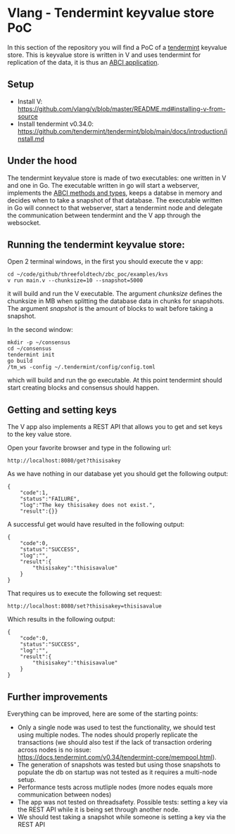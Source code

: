 # Vlang - Tendermint keyvalue store PoC

In this section of the repository you will find a PoC of a [tendermint](https://tendermint.com/) keyvalue store. This is keyvalue store is written in V and uses tendermint for replication of the data, it is thus an [ABCI application](https://docs.tendermint.com/v0.34/tutorials/go-built-in.html#). 

## Setup

- Install V: https://github.com/vlang/v/blob/master/README.md#installing-v-from-source
- Install tendermint v0.34.0: https://github.com/tendermint/tendermint/blob/main/docs/introduction/install.md

## Under the hood

The tendermint keyvalue store is made of two executables: one written in V and one in Go. The executable written in go will start a webserver, implements the [ABCI methods and types](https://github.com/tendermint/tendermint/blob/v0.34.x/spec/abci/abci.md), keeps a databse in memory and decides when to take a snapshot of that database. The executable written in Go will connect to that webserver, start a tendermint node and delegate the communication between tendermint and the V app through the websocket. 

## Running the tendermint keyvalue store:

Open 2 terminal windows, in the first you should execute the v app:

```
cd ~/code/github/threefoldtech/zbc_poc/examples/kvs
v run main.v --chunksize=10 --snapshot=5000
```
it will build and run the V executable. The argument *chunksize* defines the chunksize in MB when splitting the database data in chunks for snapshots. The argument *snapshot* is the amount of blocks to wait before taking a snapshot.

In the second window:

```
mkdir -p ~/consensus
cd ~/consensus
tendermint init
go build
/tm_ws -config ~/.tendermint/config/config.toml
```
which will build and run the go executable. At this point tendermint should start creating blocks and consensus should happen.

## Getting and setting keys

The V app also implements a REST API that allows you to get and set keys to the key value store.

Open your favorite browser and type in the following url:

```
http://localhost:8080/get?thisisakey
```

As we have nothing in our database yet you should get the following output:
```
{
    "code":1,
    "status":"FAILURE",
    "log":"The key thisisakey does not exist.",
    "result":{}}
```

A successful get would have resulted in the following output:
```
{
    "code":0,
    "status":"SUCCESS",
    "log":"",
    "result":{
        "thisisakey":"thisisavalue"
    }
}
```

That requires us to execute the following set request:
```
http://localhost:8080/set?thisisakey=thisisavalue
```

Which results in the following output:
```
{
    "code":0,
    "status":"SUCCESS",
    "log":"",
    "result":{
        "thisisakey":"thisisavalue"
    }
}
```

## Further improvements

Everything can be improved, here are some of the starting points:
- Only a single node was used to test the functionality, we should test using multiple nodes. The nodes should properly replicate the transactions (we should also test if the lack of transaction ordering across nodes is no issue: https://docs.tendermint.com/v0.34/tendermint-core/mempool.html).
- The generation of snapshots was tested but using those snapshots to populate the db on startup was not tested as it requires a multi-node setup. 
- Performance tests across mutliple nodes (more nodes equals more communication between nodes)
- The app was not tested on threadsafety. Possible tests: setting a key via the REST API while it is being set through another node.
- We should test taking a snapshot while someone is setting a key via the REST API